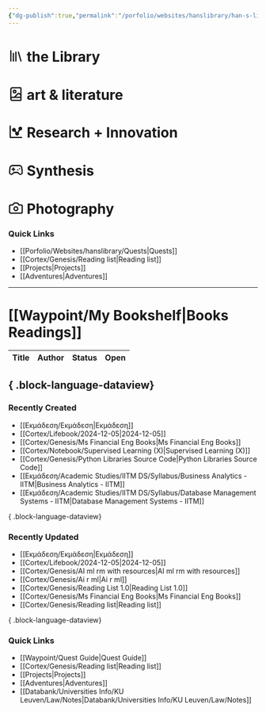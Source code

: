 ```yaml
---
{"dg-publish":true,"permalink":"/porfolio/websites/hanslibrary/han-s-library-collections/","contentClasses":"portals.css","tags":["gardenEntry"]}
---
```


<div class="portals-container"><span></span><div class="portals"><span><h1 data-heading=":LiLibrary: the Library" dir="auto"><span class="cm-iconize-icon" aria-label="LiLibrary" data-icon="LiLibrary" aria-hidden="true" style="display: inline-flex; transform: translateY(13%);"><svg xmlns="http://www.w3.org/2000/svg" width="30.634px" height="30.634px" viewBox="0 0 24 24" fill="none" stroke="currentColor" stroke-width="2" stroke-linecap="round" stroke-linejoin="round" class="lucide-library"><path d="m16 6 4 14"></path><path d="M12 6v14"></path><path d="M8 8v12"></path><path d="M4 4v16"></path></svg></span> the Library</h1></span></div><div class="portals"><span><h1 data-heading=":LiBookImage: art &amp; literature" dir="auto"><span class="cm-iconize-icon" aria-label="LiBookImage" data-icon="LiBookImage" aria-hidden="true" style="display: inline-flex; transform: translateY(13%);"><svg xmlns="http://www.w3.org/2000/svg" width="30.634px" height="30.634px" viewBox="0 0 24 24" fill="none" stroke="currentColor" stroke-width="2" stroke-linecap="round" stroke-linejoin="round" class="lucide-book-image"><path d="m20 13.7-2.1-2.1a2 2 0 0 0-2.8 0L9.7 17"></path><path d="M4 19.5v-15A2.5 2.5 0 0 1 6.5 2H19a1 1 0 0 1 1 1v18a1 1 0 0 1-1 1H6.5a1 1 0 0 1 0-5H20"></path><circle cx="10" cy="8" r="2"></circle></svg></span> art &amp; literature</h1></span></div><div class="portals"><span><h1 data-heading=":TiChartDots: Research + Innovation" dir="auto"><span class="cm-iconize-icon" aria-label="TiChartDots" data-icon="TiChartDots" aria-hidden="true" style="display: inline-flex; transform: translateY(13%);"><svg xmlns="http://www.w3.org/2000/svg" width="30.634px" height="30.634px" viewBox="0 0 24 24" fill="currentColor" class="icon icon-tabler icons-tabler-filled icon-tabler-chart-dots"><path stroke="none" d="M0 0h24v24H0z" fill="none"></path><path d="M3 2a1 1 0 0 1 1 1v17h17a1 1 0 0 1 .993 .883l.007 .117a1 1 0 0 1 -1 1h-18a1 1 0 0 1 -1 -1v-18a1 1 0 0 1 1 -1z"></path><path d="M19 4a3 3 0 1 1 -.651 5.93l-2.002 3.202a3 3 0 1 1 -4.927 .337l-1.378 -1.655a3 3 0 1 1 1.538 -1.282l1.378 1.654a2.994 2.994 0 0 1 1.693 -.115l2.002 -3.203a3 3 0 0 1 2.347 -4.868z"></path></svg></span> Research + Innovation</h1></span></div><div class="portals"><span><h1 data-heading=":LiGamepad2: Synthesis" dir="auto"><span class="cm-iconize-icon" aria-label="LiGamepad2" data-icon="LiGamepad2" aria-hidden="true" style="display: inline-flex; transform: translateY(13%);"><svg xmlns="http://www.w3.org/2000/svg" width="30.634px" height="30.634px" viewBox="0 0 24 24" fill="none" stroke="currentColor" stroke-width="2" stroke-linecap="round" stroke-linejoin="round" class="lucide-gamepad-2"><line x1="6" y1="11" x2="10" y2="11"></line><line x1="8" y1="9" x2="8" y2="13"></line><line x1="15" y1="12" x2="15.01" y2="12"></line><line x1="18" y1="10" x2="18.01" y2="10"></line><path d="M17.32 5H6.68a4 4 0 0 0-3.978 3.59c-.006.052-.01.101-.017.152C2.604 9.416 2 14.456 2 16a3 3 0 0 0 3 3c1 0 1.5-.5 2-1l1.414-1.414A2 2 0 0 1 9.828 16h4.344a2 2 0 0 1 1.414.586L17 18c.5.5 1 1 2 1a3 3 0 0 0 3-3c0-1.545-.604-6.584-.685-7.258-.007-.05-.011-.1-.017-.151A4 4 0 0 0 17.32 5z"></path></svg></span> Synthesis</h1></span></div><div class="portals"><span><h1 data-heading=":LiCamera: Photography" dir="auto"><span class="cm-iconize-icon" aria-label="LiCamera" data-icon="LiCamera" aria-hidden="true" style="display: inline-flex; transform: translateY(13%);"><svg xmlns="http://www.w3.org/2000/svg" width="30.634px" height="30.634px" viewBox="0 0 24 24" fill="none" stroke="currentColor" stroke-width="2" stroke-linecap="round" stroke-linejoin="round" class="lucide-camera"><path d="M14.5 4h-5L7 7H4a2 2 0 0 0-2 2v9a2 2 0 0 0 2 2h16a2 2 0 0 0 2-2V9a2 2 0 0 0-2-2h-3l-2.5-3z"></path><circle cx="12" cy="13" r="3"></circle></svg></span> Photography</h1></span></div></div>



### Quick Links 
- [[Porfolio/Websites/hanslibrary/Quests\|Quests]]
- [[Cortex/Genesis/Reading list\|Reading list]]
- [[Projects\|Projects]]
- [[Adventures\|Adventures]]


---
# [[Waypoint/My Bookshelf\|Books Readings]]
| Title | Author | Status | Open |
| ----- | ------ | ------ | ---- |

{ .block-language-dataview}
---


### Recently Created 
- [[Eκμάδεση/Eκμάδεση\|Eκμάδεση]]
- [[Cortex/Lifebook/2024-12-05\|2024-12-05]]
- [[Cortex/Genesis/Ms Financial Eng Books\|Ms Financial Eng Books]]
- [[Cortex/Notebook/Supervised Learning (X)\|Supervised Learning (X)]]
- [[Cortex/Genesis/Python Libraries Source Code\|Python Libraries Source Code]]
- [[Eκμάδεση/Academic Studies/IITM DS/Syllabus/Business Analytics - IITM\|Business Analytics - IITM]]
- [[Eκμάδεση/Academic Studies/IITM DS/Syllabus/Database Management Systems - IITM\|Database Management Systems - IITM]]

{ .block-language-dataview}
### Recently Updated
- [[Eκμάδεση/Eκμάδεση\|Eκμάδεση]]
- [[Cortex/Lifebook/2024-12-05\|2024-12-05]]
- [[Cortex/Genesis/AI ml rm with resources\|AI ml rm with resources]]
- [[Cortex/Genesis/Ai r ml\|Ai r ml]]
- [[Cortex/Genesis/Reading List 1.0\|Reading List 1.0]]
- [[Cortex/Genesis/Ms Financial Eng Books\|Ms Financial Eng Books]]
- [[Cortex/Genesis/Reading list\|Reading list]]

{ .block-language-dataview}
### Quick Links 
- [[Waypoint/Quest Guide\|Quest Guide]]
- [[Cortex/Genesis/Reading list\|Reading list]]
- [[Projects\|Projects]]
- [[Adventures\|Adventures]]
- [[Databank/Universities Info/KU Leuven/Law/Notes\|Databank/Universities Info/KU Leuven/Law/Notes]]